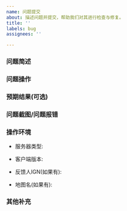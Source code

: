 ```yaml
---
name: 问题提交 
about: 描述问题并提交，帮助我们对其进行检查与修复。 
title: ''
labels: bug 
assignees: ''

---
```


### **问题简述**
<!--用简短的话语描述一下大概问题。-->

### **问题操作**

<!-- 
描述一下通过哪些操作才发现的问题，如：
1. 打开 '...'
2. 点击了 '....'
3. 出现了报错 '....'
-->

### **预期结果**(可选)
<!--如果问题不发生，应该是什么情况-->

### **问题截图/问题报错**
<!--如果有报错或输出，请提供截图。-->

### **操作环境**
- 服务器类型:
- 客户端版本:

- 反馈人IGN(如果有):
- 地图名(如果有):

### **其他补充**
<!--如有其他补充，可以在这里描述。-->
